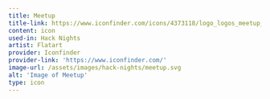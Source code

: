 ```yaml
---
title: Meetup
title-link: https://www.iconfinder.com/icons/4373118/logo_logos_meetup_icon
content: icon
used-in: Hack Nights
artist: Flatart
provider: Iconfinder
provider-link: 'https://www.iconfinder.com/'
image-url: /assets/images/hack-nights/meetup.svg
alt: 'Image of Meetup'
type: icon
---
```

